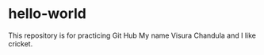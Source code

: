 # hello-world
This repository is for practicing Git Hub
My name Visura Chandula and I like cricket.
